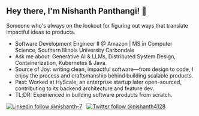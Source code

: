 ## Hey there, I'm Nishanth Panthangi! 👋 
Someone who's always on the lookout for figuring out ways that translate impactful ideas to products.

-  Software Development Engineer II @ Amazon | MS in Computer Science, Southern Illinois University Carbondale
-  Ask me about: Generative AI & LLMs, Distributed System Design, Containerization, Kubernetes & Java.
-  Source of Joy: writing clean, impactful software—from design to code, I enjoy the process and craftsmanship behind building scalable products.
-  Past: Worked at HyScale, an enterprise startup later open-sourced, contributing to its backend architecture and feature dev.
-  TL;DR: Experienced in building software products from scratch.


[![Linkedin follow @nishanth-7](https://img.shields.io/badge/-nishanth-blue?style=flat-square&logo=Linkedin&logoColor=white&link=https://www.linkedin.com/in/nishanth-7/)](https://www.linkedin.com/in/nishanth-7/) &nbsp;
[![Twitter follow @nishanth4128](https://img.shields.io/twitter/follow/nishanth4128?style=social)](https://twitter.com/nishanth4128) &nbsp;





